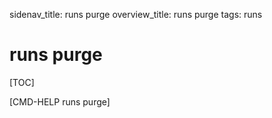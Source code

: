 sidenav_title: runs purge
overview_title: runs purge
tags: runs

# runs purge

[TOC]

[CMD-HELP runs purge]

